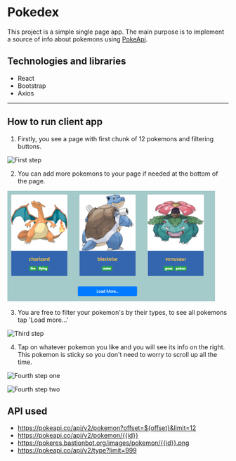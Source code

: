 # Pokedex

This project is a simple single page app. The main purpose is to implement a source of info about pokemons using [PokeApi](http://pokeapi.co/).

## Technologies and libraries

* React
* Bootstrap
* Axios

---

## How to run client app

1. Firstly, you see a page with first chunk of 12 pokemons and filtering buttons.

![First step](public/pokemons1.png)

2. You can add more pokemons to your page if needed at the bottom of the page.

![Second step](secondStep.png)

3. You are free to filter your pokemon's by their types, to see all pokemons tap 'Load more...'

![Third step](file:///D:/Private/thridStep.png)

4. Tap on whatever pokemon you like and you will see its info on the right. This pokemon is sticky so you don't need to worry to scroll up all the time.

![Fourth step one](file:///D:/Private/fourthstepOne.PNG)

![Fourth step two](file:///D:/Private/fourthstepTwo.PNG)

## API used

* https://pokeapi.co/api/v2/pokemon?offset=${offset}&limit=12
* https://pokeapi.co/api/v2/pokemon/{{id}}
* https://pokeres.bastionbot.org/images/pokemon/{{id}}.png
* https://pokeapi.co/api/v2/type?limit=999
